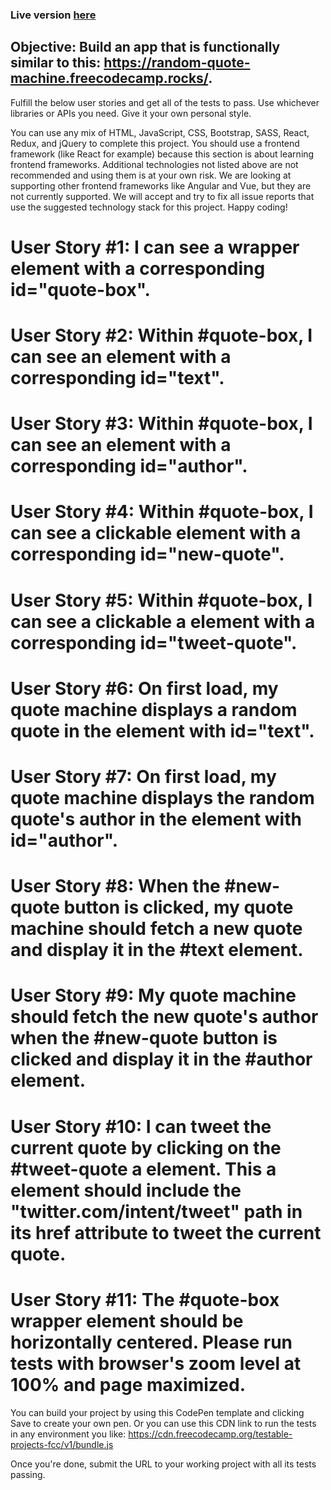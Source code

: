 ### Live version [here](https://codepen.io/reggr0y/pen/abjzxLz)

## Objective: Build an app that is functionally similar to this: https://random-quote-machine.freecodecamp.rocks/.

Fulfill the below user stories and get all of the tests to pass. Use whichever libraries or APIs you need. Give it your own personal style.

You can use any mix of HTML, JavaScript, CSS, Bootstrap, SASS, React, Redux, and jQuery to complete this project. You should use a frontend framework (like React for example) because this section is about learning frontend frameworks. Additional technologies not listed above are not recommended and using them is at your own risk. We are looking at supporting other frontend frameworks like Angular and Vue, but they are not currently supported. We will accept and try to fix all issue reports that use the suggested technology stack for this project. Happy coding!

# User Story #1: I can see a wrapper element with a corresponding id="quote-box".

# User Story #2: Within #quote-box, I can see an element with a corresponding id="text".

# User Story #3: Within #quote-box, I can see an element with a corresponding id="author".

# User Story #4: Within #quote-box, I can see a clickable element with a corresponding id="new-quote".

# User Story #5: Within #quote-box, I can see a clickable a element with a corresponding id="tweet-quote".

# User Story #6: On first load, my quote machine displays a random quote in the element with id="text".

# User Story #7: On first load, my quote machine displays the random quote's author in the element with id="author".

# User Story #8: When the #new-quote button is clicked, my quote machine should fetch a new quote and display it in the #text element.

# User Story #9: My quote machine should fetch the new quote's author when the #new-quote button is clicked and display it in the #author element.

# User Story #10: I can tweet the current quote by clicking on the #tweet-quote a element. This a element should include the "twitter.com/intent/tweet" path in its href attribute to tweet the current quote.

# User Story #11: The #quote-box wrapper element should be horizontally centered. Please run tests with browser's zoom level at 100% and page maximized.

You can build your project by using this CodePen template and clicking Save to create your own pen. Or you can use this CDN link to run the tests in any environment you like: https://cdn.freecodecamp.org/testable-projects-fcc/v1/bundle.js

Once you're done, submit the URL to your working project with all its tests passing.
